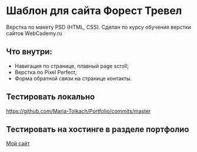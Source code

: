 # Шаблон для сайта Форест Тревел
Верстка по макету PSD (HTML, CSS). Сделан по курсу обучения верстки сайтов WebCademy.ru
## Что внутри:
* Навигация по странице, плавный page scroll;
* Верстка по Pixel Perfect;
* Форма обратной связи на странице контакты.

## Тестировать локально

https://github.com/Maria-Tolkach/Portfolio/commits/master

## Тестировать на хостинге в разделе портфолио
[Мой сайт](<http://marry-tolkach.eu/>)
